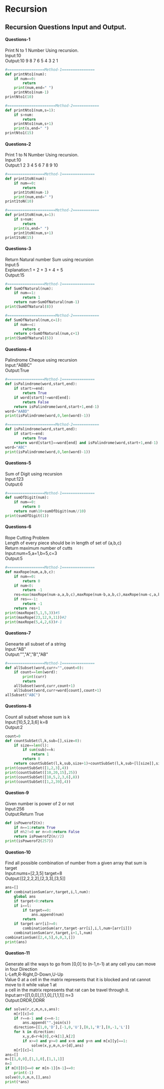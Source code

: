 # Recursion
## Recursion Questions Input and Output.

#### Questions-1
Print N to 1 Number Using recursion.<br>
Input:10<br>
Output:10 9 8 7 6 5 4 3 2 1

```python
#=================Method-1===============
def printNto1(num):
    if num==0:
        return
    print(num,end=" ")
    printNto1(num-1)
printNto1(10)

#======================Method-2============
def printNto1(num,s=1):
    if s>num:
        return
    printNto1(num,s+1)
    print(s,end=" ")
printNto1(15)
```

#### Questions-2
Print 1 to N Number Using recursion.<br>
Input:10<br>
Output:1 2 3 4 5 6 7 8 9 10
```python
#=================Method-1===============
def print1toN(num):
    if num==0:
        return
    print1toN(num-1)
    print(num,end=" ")
print1toN(10)

#======================Method-2============
def print1toN(num,s=1):
    if s>num:
        return
    print(s,end=" ")
    print1toN(num,s+1)
print1toN(15)
```

#### Questions-3
Return Natural number Sum using recursion<br>
Input:5<br>
Explanation:1 + 2 + 3 + 4 + 5<br>
Output:15
```python
#=================Method-1===============
def SumOfNatural(num):
    if num==1:
        return 1
    return num+SumOfNatural(num-1)
print(SumOfNatural(8))

#======================Method-2============
def SumOfNatural(num,c=1):
    if num==c:
        return c
    return c+SumOfNatural(num,c+1)
print(SumOfNatural(5))
```

#### Questions-4
Palindrome Cheque using recursion<br>
Input:"ABBC"<br>
Output:True
```python
#=================Method-1===============
def isPalindrome(word,start,end):
    if start>=end:
        return True
    if word[start]!=word[end]:
        return False
    return isPalindrome(word,start+1,end-1)
word="AABD"
print(isPalindrome(word,0,len(word)-1))

#======================Method-2============
def isPalindrome(word,start,end):
    if start>=end:
        return True
    return word[start]==word[end] and isPalindrome(word,start+1,end-1)
word="ABC"
print(isPalindrome(word,0,len(word)-1))
```

#### Questions-5
Sum of Digit using recursion<br>
Input:123<br>
Output:6
```python
#=================Method-1===============
def sumOfDigit(num):
    if num==0:
        return 0
    return num%10+sumOfDigit(num//10)
print(sumOfDigit(1))
```

#### Questions-6
Rope Cutting Problem<br>
Length of every piece should be in length of set of {a,b,c}<br>
Return maximum number of cutts<br>
Input:num=5,a=1,b=5,c=3<br>
Output:5
```python
#=================Method-1===============
def maxRope(num,a,b,c):
    if num==0:
        return 0
    if num<0:
        return -1
    res=max(maxRope(num-a,a,b,c),maxRope(num-b,a,b,c),maxRope(num-c,a,b,c))
    if res==-1:
        return -1
    return res+1
print(maxRope(5,1,5,3))#5
print(maxRope(23,12,9,11))#2
print(maxRope(5,4,2,6))#-1
```

#### Questions-7
Genearte all subset of a string<br>
Input:"AB"<br>
Output:"","A","B","AB"
```python
#=================Method-1===============
def allSubset(word,curr="",count=0):
    if count==len(word):
        print(curr)
        return
    allSubset(word,curr,count+1)
    allSubset(word,curr+word[count],count+1)
allSubset("ABC")
```

#### Questions-8
Count all subset whose sum is k<br>
Input:[10,5,2,3,6] k=8<br>
Output:2
```python
count=0
def countSubSet(l,k,sub=[],size=0):
    if size==len(l):
        if sum(sub)==k:
            return 1
        return 0
    return countSubSet(l,k,sub,size+1)+countSubSet(l,k,sub+[l[size]],size+1)
print(countSubSet([1,2,3],4))
print(countSubSet([10,20,15],25))
print(countSubSet([10,5,2,3,6],8))
print(countSubSet([1,2,39],4))
```

#### Question-9
Given number is power of 2 or not<br>
Input:256<br>
Output:Return True
```python
def isPowerof2(n):
    if n==1:return True
    if n%2!=0 or n<=0:return False
    return isPowerof2(n//2)
print(isPowerof2(257))
```

#### Question-10
Find all possible combination of number from a given array that sum is target<br>
Input:nums=[2,3,5] target=8<br>
Output:[[2,2,2,2],[2,3,3],[3,5]]
```python
ans=[]
def combinationSum(arr,target,i,l,num):
    global ans
    if target<0:return
    if i==l:
        if target==0:
            ans.append(num)
        return
    if target-arr[i]>=0:
        combinationSum(arr,target-arr[i],i,l,num+[arr[i]])
    combinationSum(arr,target,i+1,l,num)
combinationSum([2,4,5],6,0,3,[])
print(ans)
```

#### Question-11
Generate all the ways to go from [0,0] to (n-1,n-1) at any cell you can move in four Direction<br>
L-Left,R-Right,D-Down,U-Up<br>
Value 0 at a cell in the matrix represents that it is blocked and rat cannot move to it while value 1 at<br>
a cell in the matrix represents that rat can be travel through it.<br>
Input:arr=[[1,0,0],[1,1,0],[1,1,1]] n=3<br>
Output:DRDR,DDRR
```python
def solve(r,c,m,n,s,ans):
    m[r][c]=0
    if r==n-1 and c==n-1:
        ans.append("".join(s))
    direction=[[1,0,'D'],[-1,0,'U'],[0,1,'R'],[0,-1,'L']]
    for k in direction:
        x,y,d=r+k[0],c+k[1],k[2]
        if x>=0 and y>=0 and x<n and y<n and m[x][y]==1:
            solve(x,y,m,n,s+[d],ans)
    m[r][c]=1
ans=[]
m=[[1,0,0],[1,1,0],[1,1,1]]
n=3
if m[0][0]==0 or m[n-1][n-1]==0:
    print(-1)
solve(0,0,m,n,[],ans)
print(*ans)
```
